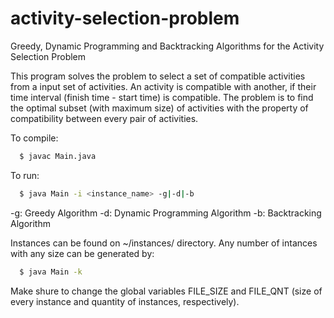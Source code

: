 # activity-selection-problem
Greedy, Dynamic Programming and Backtracking Algorithms for the Activity Selection Problem

This program solves the problem to select a set of compatible activities from a input set of activities. An activity is compatible with another, if their time interval (finish time - start time) is compatible. The problem is to find the optimal subset (with maximum size) of activities with the property of compatibility between every pair of activities.

To compile: 
```bash
  $ javac Main.java
```

To run:
```bash
  $ java Main -i <instance_name> -g|-d|-b
```

-g: Greedy Algorithm
-d: Dynamic Programming Algorithm
-b: Backtracking Algorithm

Instances can be found on ~/instances/ directory. Any number of intances with any size can be generated by:

```bash
  $ java Main -k
```

Make shure to change the global variables FILE_SIZE and FILE_QNT (size of every instance and quantity of instances, respectively).
